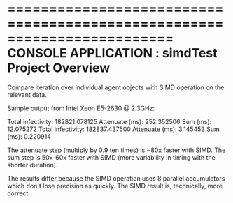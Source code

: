 ========================================================================
    CONSOLE APPLICATION : simdTest Project Overview
========================================================================

Compare iteration over individual agent objects with SIMD operation on the relevant data.

Sample output from Intel Xeon E5-2630 @ 2.3GHz:

Total infectivity: 182821.078125
Attenuate (ms): 252.352506
Sum (ms):       12.075272
Total infectivity: 182837.437500
Attenuate (ms): 3.145453
Sum (ms):       0.220914

The attenuate step (multiply by 0.9 ten times) is ~80x faster with SIMD.
The sum step is 50x-60x faster with SIMD (more variability in timing with the shorter duration).

The results differ because the SIMD operation uses 8 parallel accumulators which don't lose precision as quickly. The SIMD result is, technically, more correct.
